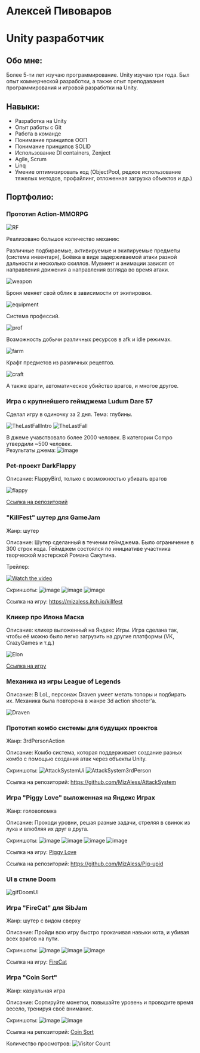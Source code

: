 # Алексей Пивоваров

# Unity разработчик

## Обо мне:
Более 5-ти лет изучаю программирование. Unity изучаю три года. Был опыт коммерческой разработки, а также опыт преподавания программирования и игровой разработки на Unity. 

## Навыки:
- Разработка на Unity
- Опыт работы с Git
- Работа в команде
- Понимание принципов ООП
- Понимание принципов SOLID
- Использование DI containers, Zenject
- Agile, Scrum
- Linq
- Умение оптимизировать код (ObjectPool, редкое использование тяжелых методов, профайлинг, отложенная загрузка объектов и др.)
 
## Портфолио:

### Прототип Action-MMORPG

![RF](https://github.com/user-attachments/assets/3535c3cd-a80e-469e-8d79-b185430407e8)

Реализовано большое количество механик:

Различные подбираемые, активируемые и экипируемые предметы (система инвентаря),
Боёвка в виде задерживаемой атаки разной дальности и несколько скиллов.
Мувмент и анимации зависят от направления движения а направления взгляда во время атаки.

![weapon](https://github.com/MizAless/TestGif/blob/main/weapon.gif)

Броня меняет свой облик в зависимости от экипировки.

![equipment](https://github.com/MizAless/TestGif/blob/main/equipment.gif)

Система профессий.

![prof](https://github.com/MizAless/TestGif/blob/main/prof.gif)

Возможность добычи различных ресурсов в afk и idle режимах.

![farm](https://github.com/MizAless/TestGif/blob/main/farm.gif)

Крафт предметов из различных рецептов.

![craft](https://github.com/MizAless/TestGif/blob/main/craft.gif)

А также враги, автоматическое убийство врагов, и многое другое.

### Игра с крупнейшего геймджема Ludum Dare 57

Сделал игру в одиночку за 2 дня. Тема: глубины.

![TheLastFallIntro](https://github.com/user-attachments/assets/b24406e4-46ea-47b6-bd63-2ada66dd2614)
![TheLastFall](https://github.com/user-attachments/assets/8b2f29a4-a120-421b-b64b-4575e4c302bb)

В джеме учавствовало более 2000 человек. В категории Compo утвердили ~500 человек.  
Результаты джема:
![image](https://github.com/user-attachments/assets/aba439e8-9498-47b7-95f7-5b6aed5ab385)

### Pet-проект DarkFlappy

Описание: FlappyBird, только с возможностью убивать врагов

![flappy](https://github.com/MizAless/TestGif/blob/main/flappy.gif)

[Ссылка на репозиторий](https://github.com/MizAless/IJuniorFlappyTerminator)

### "KillFest" шутер для GameJam

Жанр: шутер

Описание: Шутер сделанный в течении геймджема. Было ограничение в 300 строк кода. Геймджем состоялся по инициативе участника творческой мастерской Романа Сакутина.

Трейлер:

[![Watch the video](https://img.youtube.com/vi/DdJbpqrDZkc/0.jpg)](https://www.youtube.com/watch?v=DdJbpqrDZkc)

Скриншоты:
![image](https://github.com/user-attachments/assets/411b2708-0383-4592-8b92-e630bb96e2e1)
![image](https://github.com/user-attachments/assets/ce9b43c6-647d-4989-be33-e6634825f9f5)
![image](https://github.com/user-attachments/assets/549e719c-ec43-45cf-90dc-5fe5203853ce)

Ссылка на игру:
https://mizaless.itch.io/killfest

### Кликер про Илона Маска

Описание: кликер выложенный на Яндекс Игры. Игра сделана так, чтобы её можно было легко загрузить на другие платформы (VK, CrazyGames и т.д.)

 ![Elon](https://github.com/user-attachments/assets/687942c1-b7ff-4a27-bf82-e49a08c6c093)

[Ссылка на игру](https://yandex.ru/games/app/394326?lang=ru)

### Механика из игры League of Legends 

Описание: В LoL, персонаж Draven умеет метать топоры и подбирать их. Механика была повторена в жанре 3d action shooter'а.

![Draven](https://github.com/user-attachments/assets/4e6bfef0-966e-4cf3-8766-b46080450b38)

### Прототип комбо системы для будущих проектов

Жанр: 3rdPersonAction

Описание: Комбо система, которая поддерживает создание разных комбо с помощью создания атак через объекты Unity.

Скриншоты:
![AttackSystemUi](https://github.com/user-attachments/assets/352a29f3-e6b9-4568-912a-7d2ad84ef118)
![AttackSystem3rdPerson](https://github.com/user-attachments/assets/b300b15a-4a33-4339-aaf0-3c60ed62ba48)

Ссылка на репозиторий:
https://github.com/MizAless/AttackSystem

### Игра "Piggy Love" выложенная на Яндекс Играх

Жанр: головоломка

Описание: Проходи уровни, решая разные задачи, стреляя в свинок из лука и влюбляя их друг в друга.

Скриншоты:
![image](https://github.com/MizAless/MizAless/assets/44200635/d4c13656-e83f-4267-ac0c-69e311ce2b7e)
![image](https://github.com/MizAless/MizAless/assets/44200635/d47313ae-ac23-4e0f-ab46-89625aba6e4a)
![image](https://github.com/MizAless/MizAless/assets/44200635/a5d8be42-a833-4aee-a39e-ed26f6b09c78)
![image](https://github.com/MizAless/MizAless/assets/44200635/dfa8d180-49e1-47de-9460-09200921112e)


Ссылка на игру: [Piggy Love](https://yandex.ru/games/app/294450)

Ссылка на репозиторий: https://github.com/MizAless/Pig-upid

### UI в стиле Doom

![gifDoomUI](https://github.com/user-attachments/assets/79515f04-2069-449b-a0e8-8852c383b8ec)

### Игра "FireCat" для SibJam

Жанр: шутер с видом сверху

Описание: Пройди всю игру быстро прокачивая навыки кота, и убивая всех врагов на пути.

Скриншоты:
![image](https://github.com/MizAless/MizAless/assets/44200635/a3d28e40-29bd-48fb-a4b1-8f04cd4c7e8d)
![image](https://github.com/MizAless/MizAless/assets/44200635/fd3195fe-5696-457b-b37c-2b278db5bb00)
![image](https://github.com/MizAless/MizAless/assets/44200635/063714ab-fa1a-4729-a50e-a2f853595e81)

Ссылка на игру: [FireCat](https://evohox.itch.io/firecat)

### Игра "Coin Sort"

Жанр: казуальная игра

Описание: Сортируйте монетки, повышайте уровень и проводите время весело, тренируя своё внимание.

Скриншоты:
![image](https://github.com/MizAless/MizAless/assets/44200635/93e01b69-6588-4c22-aac5-fc3a31a8793c)
![image](https://github.com/MizAless/MizAless/assets/44200635/40ceeb7e-775c-4a7c-aad0-ad9a24c4e0b2)

Ссылка на репозиторий: [Coin Sort](https://github.com/MizAless/CoinSort)

Количество просмотров:
![Visitor Count](https://profile-counter.glitch.me/MizAless/count.svg)


